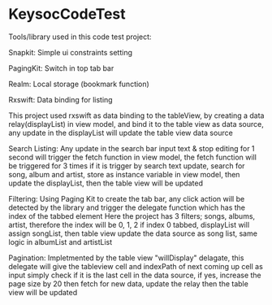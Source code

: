 # KeysocCodeTest
Tools/library used in this code test project:

Snapkit: Simple ui constraints setting

PagingKit: Switch in top tab bar

Realm: Local storage (bookmark function)

Rxswift: Data binding for listing

This project used rxswift as data binding to the tableView, by creating a data relay(displayList) in view model, and bind it to the table view as data source, any update in the displayList will update the table view data source 

Search Listing: Any update in the search bar input text & stop editing for 1 second will trigger the fetch function in view model, the fetch function will be triggered for 3 times if it is trigger by search text update, search for song, album and artist, store as instance variable in view model, then update the displayList, then the table view will be updated

Filtering: Using Paging Kit to create the tab bar, any click action will be detected by the library and trigger the delegate function which has the index of the tabbed element
Here the project has 3 filters; songs, albums, artist, therefore the index will be 0, 1, 2
if index 0 tabbed, displayList will assign songList, then table view update the data source as song list, same logic in albumList and artistList

Pagination: Impletmented by the table view "willDisplay" delagate, this delegate will give the tableview cell and indexPath of next coming up cell as input
simply check if it is the last cell in the data source, if yes, increase the page size by 20 then fetch for new data, update the relay then the table view will be updated


